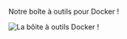 Notre boîte à outils pour Docker !

![La bôite à outils Docker !](https://www.docker.com/sites/default/files/docker_toolbox_banner_icon.png "Optional title")

